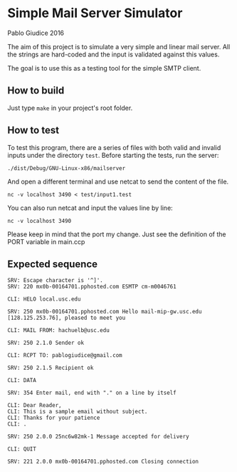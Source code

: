 # Simple Mail Server Simulator

Pablo Giudice
2016


The aim of this project is to simulate a very simple and linear mail server. 
All the strings are hard-coded and the input is validated against this values. 

The goal is to use this as a testing tool for the simple SMTP client. 

## How to build 

Just type `make` in your project's root folder.
	
## How to test

To test this program, there are a series of files with both valid and invalid inputs
under the directory `test`. 
Before starting the tests, run the server: 
	
	./dist/Debug/GNU-Linux-x86/mailserver

And open a different terminal and use netcat to send the content of the file. 

	nc -v localhost 3490 < test/input1.test

You can also run netcat and input the values line by line: 

	nc -v localhost 3490 

Please keep in mind that the port my change. Just see the definition of the PORT
variable in main.ccp



## Expected sequence 

	SRV: Escape character is '^]'.
	SRV: 220 mx0b-00164701.pphosted.com ESMTP cm-m0046761

	CLI: HELO local.usc.edu

	SRV: 250 mx0b-00164701.pphosted.com Hello mail-mip-gw.usc.edu [128.125.253.76], pleased to meet you

	CLI: MAIL FROM: hachuelb@usc.edu

	SRV: 250 2.1.0 Sender ok

	CLI: RCPT TO: pablogiudice@gmail.com

	SRV: 250 2.1.5 Recipient ok

	CLI: DATA

	SRV: 354 Enter mail, end with "." on a line by itself

	CLI: Dear Reader,
	CLI: This is a sample email without subject.
	CLI: Thanks for your patience
	CLI: .

	SRV: 250 2.0.0 25nc6w82mk-1 Message accepted for delivery
	
	CLI: QUIT

	SRV: 221 2.0.0 mx0b-00164701.pphosted.com Closing connection
